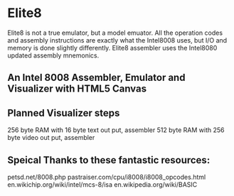 Elite8
========
Elite8 is not a true emulator, but a model emuator. All the operation codes and assembly instructions are exactly what the Intel8008 uses, but I/O and memory is done slightly differently. Elite8 assembler uses the Intel8080 updated assembly mnemonics.

An Intel 8008 Assembler, Emulator and Visualizer with HTML5 Canvas
------------------------------------------------------------------

Planned Visualizer steps
-------------------------
256 byte RAM with 16 byte text out put, assembler 
512 byte RAM with 256 byte video out put, assembler

Speical Thanks to these fantastic resources:
--------------------------------------------
petsd.net/8008.php
pastraiser.com/cpu/i8008/i8008_opcodes.html
en.wikichip.org/wiki/intel/mcs-8/isa
en.wikipedia.org/wiki/BASIC
